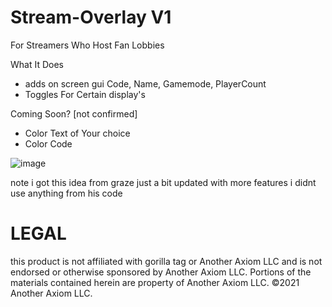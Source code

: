 # Stream-Overlay V1
For Streamers Who Host Fan Lobbies

What It Does
+ adds on screen gui Code, Name, Gamemode, PlayerCount
+ Toggles For Certain display's

Coming Soon? [not confirmed]
+ Color Text of Your choice
+ Color Code

![image](https://user-images.githubusercontent.com/104390046/222556145-887a7abb-5e78-4d38-a9bf-3ecdc27f7eb7.png)

note
i got this idea from graze just a bit updated with more features
i didnt use anything from his code

# LEGAL
this product is not affiliated with gorilla tag or 
Another Axiom LLC and is not endorsed or
otherwise sponsored by Another Axiom LLC.
Portions of the materials contained herein are 
property of Another Axiom LLC. ©2021 Another 
Axiom LLC.


